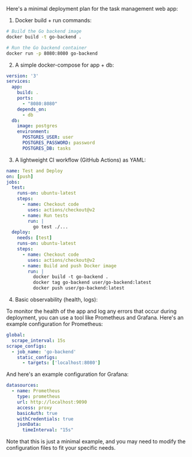 
Here's a minimal deployment plan for the task management web app:

1. Docker build + run commands:
```bash
# Build the Go backend image
docker build -t go-backend .

# Run the Go backend container
docker run -p 8080:8080 go-backend
```
2. A simple docker-compose for app + db:
```yaml
version: '3'
services:
  app:
    build: .
    ports:
      - "8080:8080"
    depends_on:
      - db
  db:
    image: postgres
    environment:
      POSTGRES_USER: user
      POSTGRES_PASSWORD: password
      POSTGRES_DB: tasks
```
3. A lightweight CI workflow (GitHub Actions) as YAML:
```yaml
name: Test and Deploy
on: [push]
jobs:
  test:
    runs-on: ubuntu-latest
    steps:
      - name: Checkout code
        uses: actions/checkout@v2
      - name: Run tests
        run: |
          go test ./...
  deploy:
    needs: [test]
    runs-on: ubuntu-latest
    steps:
      - name: Checkout code
        uses: actions/checkout@v2
      - name: Build and push Docker image
        run: |
          docker build -t go-backend .
          docker tag go-backend user/go-backend:latest
          docker push user/go-backend:latest
```
4. Basic observability (health, logs):

To monitor the health of the app and log any errors that occur during deployment, you can use a tool like Prometheus and Grafana. Here's an example configuration for Prometheus:
```yaml
global:
  scrape_interval: 15s
scrape_configs:
  - job_name: 'go-backend'
    static_configs:
      - targets: ['localhost:8080']
```
And here's an example configuration for Grafana:
```yaml
datasources:
  - name: Prometheus
    type: prometheus
    url: http://localhost:9090
    access: proxy
    basicAuth: true
    withCredentials: true
    jsonData:
      timeInterval: "15s"
```
Note that this is just a minimal example, and you may need to modify the configuration files to fit your specific needs.